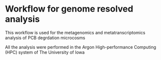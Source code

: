 # Workflow for genome resolved analysis

This workflow is used for the metagenomics and metatranscriptomics analysis of PCB degrdation microcosms

All the analysis were performed in the Argon High-performance Computing (HPC) system of The University of Iowa
